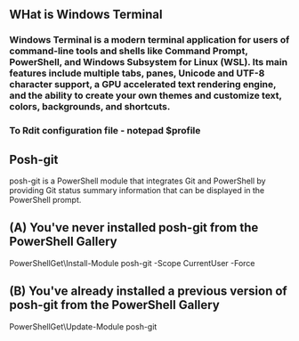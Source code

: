 ## WHat is Windows Terminal
### Windows Terminal is a modern terminal application for users of command-line tools and shells like Command Prompt, PowerShell, and Windows Subsystem for Linux (WSL). Its main features include multiple tabs, panes, Unicode and UTF-8 character support, a GPU accelerated text rendering engine, and the ability to create your own themes and customize text, colors, backgrounds, and shortcuts.

### To Rdit configuration file - notepad $profile

## Posh-git
posh-git is a PowerShell module that integrates Git and PowerShell by providing Git status summary information that can be displayed in the PowerShell prompt.

## (A) You've never installed posh-git from the PowerShell Gallery
PowerShellGet\Install-Module posh-git -Scope CurrentUser -Force

## (B) You've already installed a previous version of posh-git from the PowerShell Gallery
PowerShellGet\Update-Module posh-git

